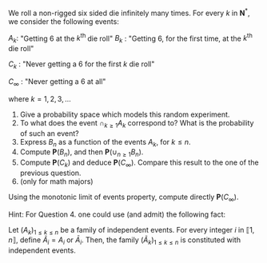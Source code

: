 
We roll a non-rigged six sided die infinitely many times. For every $k$ in $\mathbf{N}^{*}$, we consider the following events:

$A_{k}:$ "Getting 6 at the $k^{\text {th }}$ die roll"
$B_{k}$ : "Getting 6, for the first time, at the $k^{\text {th }}$ die roll"

$C_{k}$ : "Never getting a 6 for the first $k$ die roll"

$C_{\infty}$ : "Never getting a 6 at all"

where $k=1,2,3, \ldots$

1. Give a probability space which models this random experiment.
2. To what does the event $\cap_{k \geqslant 1} A_{k}$ correspond to? What is the probability of such an event?
3. Express $B_{n}$ as a function of the events $A_{k}$, for $k \leqslant n$.
4. Compute $\mathbf{P}\left(B_{n}\right)$, and then $\mathbf{P}\left(\cup_{n \geqslant 1} B_{n}\right)$.
5. Compute $\mathbf{P}\left(C_{k}\right)$ and deduce $\mathbf{P}\left(C_{\infty}\right)$. Compare this result to the one of the previous question.
6. (only for math majors)

Using the monotonic limit of events property, compute directly $\mathbf{P}\left(C_{\infty}\right)$.

Hint: For Question 4. one could use (and admit) the following fact:

Let $\left(A_{k}\right)_{1 \leqslant k \leqslant n}$ be a family of independent events. For every integer $i$ in $\llbracket 1, n \rrbracket$, define $\widetilde{A}_{i}=A_{i}$ or $\bar{A}_{i}$. Then, the family $\left(\widetilde{A}_{k}\right)_{1 \leqslant k \leqslant n}$ is constituted with independent events.